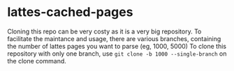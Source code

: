 # lattes-cached-pages

Cloning this repo can be very costy as it is a very big repository. To facilitate the maintance and usage, there are various branches, containing the number of lattes pages you want to parse (eg, 1000, 5000)
To clone this repository with only one branch, use `git clone -b 1000 --single-branch` on the clone command.
